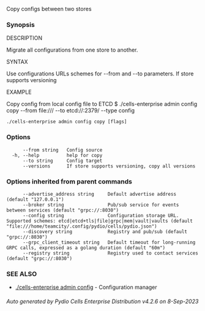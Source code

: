 Copy configs between two stores

### Synopsis


DESCRIPTION

  Migrate all configurations from one store to another. 

SYNTAX

  Use configurations URLs schemes for --from and --to parameters.
  If store supports versioning 

EXAMPLE

  Copy config from local config file to ETCD 
  $ ./cells-enterprise admin config copy --from file:/// --to etcd://:2379/ --type config



```
./cells-enterprise admin config copy [flags]
```

### Options

```
      --from string   Config source
  -h, --help          help for copy
      --to string     Config target
      --versions      If store supports versioning, copy all versions
```

### Options inherited from parent commands

```
      --advertise_address string     Default advertise address (default "127.0.0.1")
      --broker string                Pub/sub service for events between services (default "grpc://:8030")
      --config string                Configuration storage URL. Supported schemes: etcd|etcd+tls|file|grpc|mem|vault|vaults (default "file:///home/teamcity/.config/pydio/cells/pydio.json")
      --discovery string             Registry and pub/sub (default "grpc://:8030")
      --grpc_client_timeout string   Default timeout for long-running GRPC calls, expressed as a golang duration (default "60m")
      --registry string              Registry used to contact services (default "grpc://:8030")
```

### SEE ALSO

* [./cells-enterprise admin config](./cells-enterprise-admin-config)	 - Configuration manager

###### Auto generated by Pydio Cells Enterprise Distribution v4.2.6 on 8-Sep-2023
